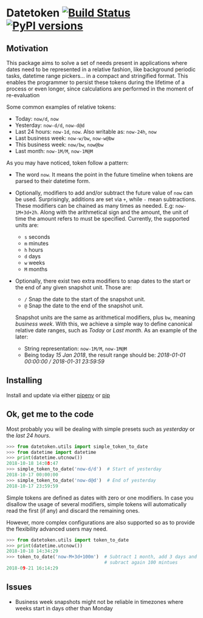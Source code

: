 # Datetoken [![Build Status](https://travis-ci.org/sonirico/datetoken.svg?branch=master)](https://travis-ci.org/sonirico/datetoken) [![PyPI versions](https://img.shields.io/badge/python-2.7%20|%203.6-blue.svg)](https://pypi.org/project/datetoken/)

## Motivation

This package aims to solve a set of needs present in applications where
dates need to be represented in a relative fashion, like background periodic 
tasks, datetime range pickers... in a compact and stringified format. This
enables the programmer to persist these tokens during the lifetime of a
process or even longer, since calculations are performed in the moment of
re-evaluation

Some common examples of relative tokens:

- Today: `now/d`, `now`
- Yesterday: `now-d/d`, `now-d@d`
- Last 24 hours: `now-1d`, `now`. Also writable as: `now-24h`, `now`
- Last business week: `now-w/bw`, `now-w@bw`
- This business week: `now/bw`, `now@bw`
- Last month: `now-1M/M`, `now-1M@M`

As you may have noticed, token follow a pattern:

- The word `now`. It means the point in the future timeline when tokens are
  parsed to their datetime form.
- Optionally, modifiers to add and/or subtract the future value of `now` can 
  be used. Surprisingly, additions are set via `+`, while `-` mean subtractions.
  These modifiers can be chained as many times as needed. E.g: `now-1M+3d+2h`. 
  Along with the arithmetical sign and the amount, the unit of time the amount
  refers to must be specified. Currently, the supported units are:
  - `s` seconds
  - `m` minutes
  - `h` hours
  - `d` days
  - `w` weeks
  - `M` months
- Optionally, there exist two extra modifiers to snap dates to the start or the
  end of any given snapshot unit. Those are:
  - `/` Snap the date to the start of the snapshot unit.
  - `@` Snap the date to the end of the snapshot unit.

  Snapshot units are the same as arithmetical modifiers, plus `bw`, meaning
  _business week_. With this, we achieve a simple way to define canonical
  relative date ranges, such as _Today_ or _Last month_. As an example of
  the later:

  - String representation: `now-1M/M`, `now-1M@M`
  - Being today _15 Jan 2018_, the result range should be:
    _2018-01-01 00:00:00 / 2018-01-31 23:59:59_


## Installing

Install and update via either [pipenv](https://pipenv.readthedocs.io/en/latest/)
or [pip](https://pip.pypa.io/en/stable/quickstart/)

## Ok, get me to the code

Most probably you will be dealing with simple presets such as _yesterday_ or
the _last 24 hours_.

```python
>>> from datetoken.utils import simple_token_to_date
>>> from datetime import datetime
>>> print(datetime.utcnow())
2018-10-18 14:08:47
>>> simple_token_to_date('now-d/d')  # Start of yesterday
2018-10-17 00:00:00
>>> simple_token_to_date('now-d@d')  # End of yesterday
2018-10-17 23:59:59
```

Simple tokens are defined as dates with zero or one modifiers. In case
you disallow the usage of several modifiers, simple tokens will automatically
read the first (if any) and discard the remaining ones.

However, more complex configurations are also supported so as to
provide the flexibility advanced users may need.

```python
>>> from datetoken.utils import token_to_date
>>> print(datetime.utcnow())
2018-10-18 14:34:29
>>> token_to_date('now-M+3d+100m')  # Subtract 1 month, add 3 days and
                                    # subract again 100 mintues
2018-09-21 16:14:29
```

## Issues

- Business week snapshots might not be reliable in timezones where weeks
  start in days other than Monday

